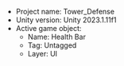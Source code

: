 <!-- UNITY CODE ASSIST INSTRUCTIONS START -->
- Project name: Tower_Defense
- Unity version: Unity 2023.1.11f1
- Active game object:
  - Name: Health Bar
  - Tag: Untagged
  - Layer: UI
<!-- UNITY CODE ASSIST INSTRUCTIONS END -->